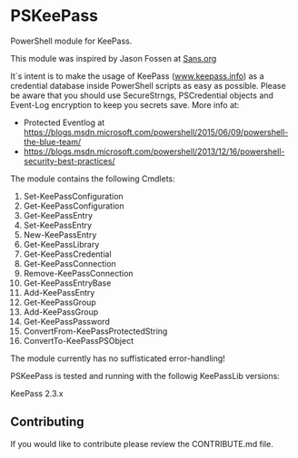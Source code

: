 ﻿# PSKeePass
PowerShell module for KeePass.

This module was inspired by Jason Fossen at [Sans.org](https://cyber-defense.sans.org/blog/2015/08/13/powershell-for-keepass-sample-script)

It´s intent is to make the usage of KeePass (www.keepass.info) as a credential database inside PowerShell scripts as easy
as possible. Please be aware that you should use SecureStrngs, PSCredential objects and Event-Log encryption to keep you secrets save.
More info at:
- Protected Eventlog at https://blogs.msdn.microsoft.com/powershell/2015/06/09/powershell-the-blue-team/
- https://blogs.msdn.microsoft.com/powershell/2013/12/16/powershell-security-best-practices/

The module contains the following Cmdlets:

1. Set-KeePassConfiguration
2. Get-KeePassConfiguration
3. Get-KeePassEntry
4. Set-KeePassEntry
5. New-KeePassEntry
6. Get-KeePassLibrary
7. Get-KeePassCredential
8. Get-KeePassConnection
9. Remove-KeePassConnection
10. Get-KeePassEntryBase
11. Add-KeePassEntry
12. Get-KeePassGroup
13. Add-KeePassGroup
14. Get-KeePassPassword
15. ConvertFrom-KeePassProtectedString
16. ConvertTo-KeePassPSObject

The module currently has no suffisticated error-handling!

PSKeePass is tested and running with the followig KeePassLib versions:

KeePass 2.3.x

## Contributing
If you would like to contribute please review the CONTRIBUTE.md file.
